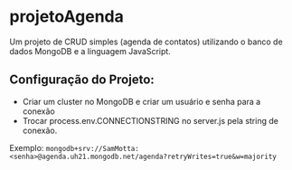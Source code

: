 # projetoAgenda
Um projeto de CRUD simples (agenda de contatos) utilizando o banco de dados MongoDB e a linguagem JavaScript.

## Configuração do Projeto:
- Criar um cluster no MongoDB e criar um usuário e senha para a conexão
- Trocar process.env.CONNECTIONSTRING no server.js pela string de conexão.

Exemplo:
```mongodb+srv://SamMotta:<senha>@agenda.uh21.mongodb.net/agenda?retryWrites=true&w=majority```
